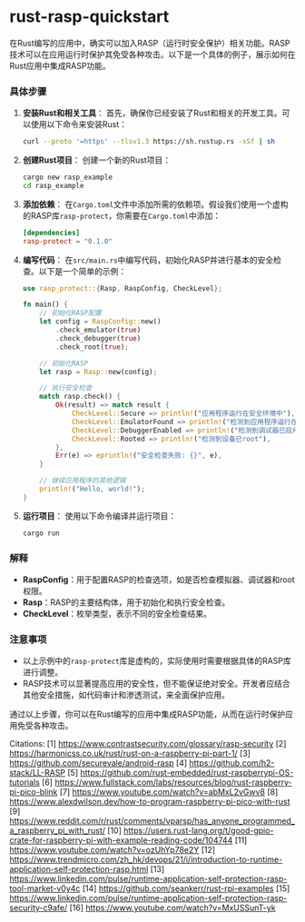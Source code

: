 # rust-rasp-quickstart
在Rust编写的应用中，确实可以加入RASP（运行时安全保护）相关功能。RASP技术可以在应用运行时保护其免受各种攻击。以下是一个具体的例子，展示如何在Rust应用中集成RASP功能。

### 具体步骤

1. **安装Rust和相关工具**：
   首先，确保你已经安装了Rust和相关的开发工具。可以使用以下命令来安装Rust：

   ```bash
   curl --proto '=https' --tlsv1.3 https://sh.rustup.rs -sSf | sh
   ```

2. **创建Rust项目**：
   创建一个新的Rust项目：

   ```bash
   cargo new rasp_example
   cd rasp_example
   ```

3. **添加依赖**：
   在`Cargo.toml`文件中添加所需的依赖项。假设我们使用一个虚构的RASP库`rasp-protect`，你需要在`Cargo.toml`中添加：

   ```toml
   [dependencies]
   rasp-protect = "0.1.0"
   ```

4. **编写代码**：
   在`src/main.rs`中编写代码，初始化RASP并进行基本的安全检查。以下是一个简单的示例：

   ```rust
   use rasp_protect::{Rasp, RaspConfig, CheckLevel};

   fn main() {
       // 初始化RASP配置
       let config = RaspConfig::new()
           .check_emulator(true)
           .check_debugger(true)
           .check_root(true);

       // 初始化RASP
       let rasp = Rasp::new(config);

       // 执行安全检查
       match rasp.check() {
           Ok(result) => match result {
               CheckLevel::Secure => println!("应用程序运行在安全环境中"),
               CheckLevel::EmulatorFound => println!("检测到应用程序运行在模拟器中"),
               CheckLevel::DebuggerEnabled => println!("检测到调试器已启用"),
               CheckLevel::Rooted => println!("检测到设备已root"),
           },
           Err(e) => eprintln!("安全检查失败: {}", e),
       }

       // 继续应用程序的其他逻辑
       println!("Hello, world!");
   }
   ```

5. **运行项目**：
   使用以下命令编译并运行项目：

   ```bash
   cargo run
   ```

### 解释

- **RaspConfig**：用于配置RASP的检查选项，如是否检查模拟器、调试器和root权限。
- **Rasp**：RASP的主要结构体，用于初始化和执行安全检查。
- **CheckLevel**：枚举类型，表示不同的安全检查结果。

### 注意事项

- 以上示例中的`rasp-protect`库是虚构的，实际使用时需要根据具体的RASP库进行调整。
- RASP技术可以显著提高应用的安全性，但不能保证绝对安全。开发者应结合其他安全措施，如代码审计和渗透测试，来全面保护应用。

通过以上步骤，你可以在Rust编写的应用中集成RASP功能，从而在运行时保护应用免受各种攻击。

Citations:
[1] https://www.contrastsecurity.com/glossary/rasp-security
[2] https://harmonicss.co.uk/rust/rust-on-a-raspberry-pi-part-1/
[3] https://github.com/securevale/android-rasp
[4] https://github.com/h2-stack/LL-RASP
[5] https://github.com/rust-embedded/rust-raspberrypi-OS-tutorials
[6] https://www.fullstack.com/labs/resources/blog/rust-raspberry-pi-pico-blink
[7] https://www.youtube.com/watch?v=abMxL2vGwv8
[8] https://www.alexdwilson.dev/how-to-program-raspberry-pi-pico-with-rust
[9] https://www.reddit.com/r/rust/comments/vparsp/has_anyone_programmed_a_raspberry_pi_with_rust/
[10] https://users.rust-lang.org/t/good-gpio-crate-for-raspberry-pi-with-example-reading-code/104744
[11] https://www.youtube.com/watch?v=ozUhYp78e2Y
[12] https://www.trendmicro.com/zh_hk/devops/21/i/introduction-to-runtime-application-self-protection-rasp.html
[13] https://www.linkedin.com/pulse/runtime-application-self-protection-rasp-tool-market-v0y4c
[14] https://github.com/seankerr/rust-rpi-examples
[15] https://www.linkedin.com/pulse/runtime-application-self-protection-rasp-security-c9afe/
[16] https://www.youtube.com/watch?v=MxUSSunT-yk
